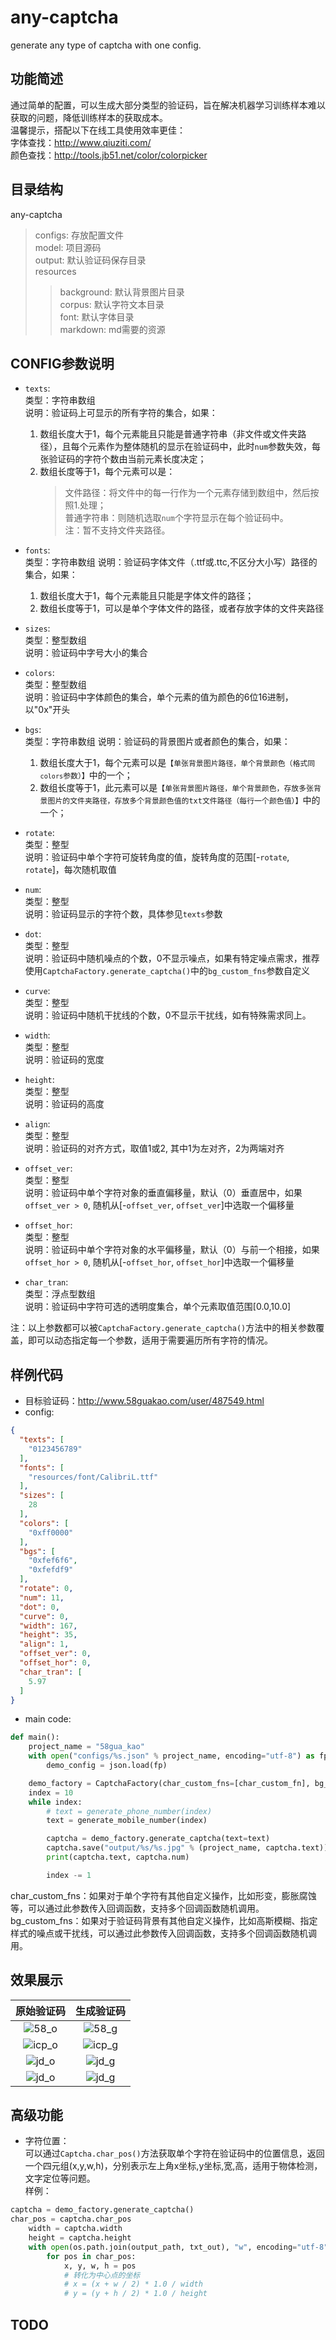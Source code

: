 # any-captcha
generate any type of captcha with one config.
## 功能简述
  通过简单的配置，可以生成大部分类型的验证码，旨在解决机器学习训练样本难以获取的问题，降低训练样本的获取成本。  
  温馨提示，搭配以下在线工具使用效率更佳：  
  字体查找：http://www.qiuziti.com/  
  颜色查找：http://tools.jb51.net/color/colorpicker  
  
## 目录结构  
any-captcha
> configs: 存放配置文件  
> model: 项目源码  
> output: 默认验证码保存目录  
> resources
>>  background: 默认背景图片目录   
>>  corpus: 默认字符文本目录   
>>  font: 默认字体目录  
>>  markdown: md需要的资源
## CONFIG参数说明
* <code>texts</code>:  
  类型：字符串数组  
  说明：验证码上可显示的所有字符的集合，如果：  
   1. 数组长度大于1，每个元素能且只能是普通字符串（非文件或文件夹路径），且每个元素作为整体随机的显示在验证码中，此时<code>num</code>参数失效，每张验证码的字符个数由当前元素长度决定；  
   2. 数组长度等于1，每个元素可以是： 
       > 文件路径：将文件中的每一行作为一个元素存储到数组中，然后按照1.处理；  
    普通字符串：则随机选取<code>num</code>个字符显示在每个验证码中。  
     注：暂不支持文件夹路径。 
* <code>fonts</code>:  
  类型：字符串数组
  说明：验证码字体文件（.ttf或.ttc,不区分大小写）路径的集合，如果：  
     1. 数组长度大于1，每个元素能且只能是字体文件的路径；
     2. 数组长度等于1，可以是单个字体文件的路径，或者存放字体的文件夹路径
* <code>sizes</code>:  
  类型：整型数组  
  说明：验证码中字号大小的集合  
  
* <code>colors</code>:  
  类型：整型数组  
  说明：验证码中字体颜色的集合，单个元素的值为颜色的6位16进制，以"0x"开头
  
* <code>bgs</code>:  
  类型：字符串数组
  说明：验证码的背景图片或者颜色的集合，如果：
     1. 数组长度大于1，每个元素可以是<code>【单张背景图片路径，单个背景颜色（格式同<code>colors</code>参数）】</code>中的一个；
     2. 数组长度等于1，此元素可以是<code>【单张背景图片路径，单个背景颜色，存放多张背景图片的文件夹路径，存放多个背景颜色值的txt文件路径（每行一个颜色值）】</code>中的一个；  
     
* <code>rotate</code>:  
  类型：整型  
  说明：验证码中单个字符可旋转角度的值，旋转角度的范围[-<code>rotate</code>, <code>rotate</code>]，每次随机取值
  
* <code>num</code>:  
  类型：整型  
  说明：验证码显示的字符个数，具体参见<code>texts</code>参数  
  
* <code>dot</code>:  
  类型：整型  
  说明：验证码中随机噪点的个数，0不显示噪点，如果有特定噪点需求，推荐使用<code>CaptchaFactory.generate_captcha()</code>中的<code>bg_custom_fns</code>参数自定义
  
* <code>curve</code>:  
  类型：整型  
  说明：验证码中随机干扰线的个数，0不显示干扰线，如有特殊需求同上。
  
* <code>width</code>:  
  类型：整型  
  说明：验证码的宽度  
  
* <code>height</code>:  
  类型：整型  
  说明：验证码的高度  
  
* <code>align</code>:  
  类型：整型  
  说明：验证码的对齐方式，取值1或2, 其中1为左对齐，2为两端对齐  
  
* <code>offset_ver</code>:  
  类型：整型  
  说明：验证码中单个字符对象的垂直偏移量，默认（0）垂直居中，如果 <code>offset_ver > 0</code>, 随机从[-<code>offset_ver</code>, <code>offset_ver</code>]中选取一个偏移量  
  
* <code>offset_hor</code>:  
  类型：整型  
  说明：验证码中单个字符对象的水平偏移量，默认（0）与前一个相接，如果 <code>offset_hor > 0</code>, 随机从[-<code>offset_hor</code>, <code>offset_hor</code>]中选取一个偏移量  
  
* <code>char_tran</code>:    
  类型：浮点型数组  
  说明：验证码中字符可选的透明度集合，单个元素取值范围[0.0,10.0]  

注：以上参数都可以被<code>CaptchaFactory.generate_captcha()</code>方法中的相关参数覆盖，即可以动态指定每一个参数，适用于需要遍历所有字符的情况。
   

## 样例代码
* 目标验证码：http://www.58guakao.com/user/487549.html
* config:
```json
{
  "texts": [
    "0123456789"
  ],
  "fonts": [
    "resources/font/CalibriL.ttf"
  ],
  "sizes": [
    28
  ],
  "colors": [
    "0xff0000"
  ],
  "bgs": [
    "0xfef6f6",
    "0xfefdf9"
  ],
  "rotate": 0,
  "num": 11,
  "dot": 0,
  "curve": 0,
  "width": 167,
  "height": 35,
  "align": 1,
  "offset_ver": 0,
  "offset_hor": 0,
  "char_tran": [
    5.97
  ]
}
```
* main code:
```python
def main():
    project_name = "58gua_kao"
    with open("configs/%s.json" % project_name, encoding="utf-8") as fp:
        demo_config = json.load(fp)

    demo_factory = CaptchaFactory(char_custom_fns=[char_custom_fn], bg_custom_fns=[bg_custom_fn], **demo_config)
    index = 10
    while index:
        # text = generate_phone_number(index)
        text = generate_mobile_number(index)

        captcha = demo_factory.generate_captcha(text=text)
        captcha.save("output/%s/%s.jpg" % (project_name, captcha.text))
        print(captcha.text, captcha.num)

        index -= 1
```
char_custom_fns：如果对于单个字符有其他自定义操作，比如形变，膨胀腐蚀等，可以通过此参数传入回调函数，支持多个回调函数随机调用。  
bg_custom_fns：如果对于验证码背景有其他自定义操作，比如高斯模糊、指定样式的噪点或干扰线，可以通过此参数传入回调函数，支持多个回调函数随机调用。
## 效果展示  

原始验证码 | 生成验证码     
| :-----: | :-----: |    
| ![58_o](resources/markdown/58.gif) | ![58_g](resources/markdown/138-13049954.jpg) |  
| ![icp_o](resources/markdown/icp.jpg) | ![icp_g](resources/markdown/6NJ6FU.jpg) |  
| ![jd_o](resources/markdown/jd.jpg) | ![jd_g](resources/markdown/9nEL.jpg) |  
| ![jd_o](resources/markdown/jy_o.jpg) | ![jd_g](resources/markdown/jy_g.jpg) |  

## 高级功能
* 字符位置：  
可以通过<code>Captcha.char_pos()</code>方法获取单个字符在验证码中的位置信息，返回一个四元组(x,y,w,h)，分别表示左上角x坐标,y坐标,宽,高，适用于物体检测，文字定位等问题。  
样例：
```python
captcha = demo_factory.generate_captcha()
char_pos = captcha.char_pos
    width = captcha.width
    height = captcha.height
    with open(os.path.join(output_path, txt_out), "w", encoding="utf-8") as fp:
        for pos in char_pos:
            x, y, w, h = pos
            # 转化为中心点的坐标
            # x = (x + w / 2) * 1.0 / width
            # y = (y + h / 2) * 1.0 / height
```
## TODO  


